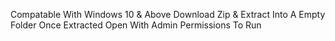 Compatable With Windows 10 & Above 
Download Zip & Extract Into A Empty Folder 
Once Extracted Open With Admin Permissions To Run
